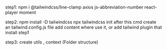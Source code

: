 step1:
npm i @tailwindcss/line-clamp axios js-abbreviation-number react-player moment

step2:
npm install -D tailwindcss
npx tailwindcss init
after this cmd create an tailwind.config.js file
add content where use it, or add tailwind plugin that install step1

step3:
create utils , context (Folder structure)

